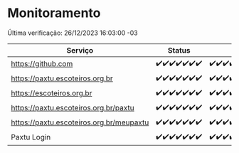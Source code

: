 # Monitoramento

Última verificação: 26/12/2023 16:03:00 -03

|Serviço|Status|Últimas 24h|
|---|---|---|
|https://github.com|<span title="2023-12-19: OK=24">✔️</span><span title="2023-12-20: OK=24">✔️</span><span title="2023-12-21: OK=24">✔️</span><span title="2023-12-22: OK=24">✔️</span><span title="2023-12-23: OK=24">✔️</span><span title="2023-12-24: OK=24">✔️</span><span title="2023-12-25: OK=19">✔️</span>|<span title="25/12/2023 16:05:00 -03 : 200">✔️</span><span title="25/12/2023 17:06:00 -03 : 200">✔️</span><span title="25/12/2023 18:04:00 -03 : 200">✔️</span><span title="25/12/2023 19:04:00 -03 : 200">✔️</span><span title="25/12/2023 20:05:00 -03 : 200">✔️</span><span title="25/12/2023 21:30:00 -03 : 200">✔️</span><span title="25/12/2023 22:41:00 -03 : 200">✔️</span><span title="25/12/2023 23:17:00 -03 : 200">✔️</span><span title="26/12/2023 00:07:00 -03 : 200">✔️</span><span title="26/12/2023 01:08:00 -03 : 200">✔️</span><span title="26/12/2023 02:06:00 -03 : 200">✔️</span><span title="26/12/2023 03:08:00 -03 : 200">✔️</span><span title="26/12/2023 04:05:00 -03 : 200">✔️</span><span title="26/12/2023 05:08:00 -03 : 200">✔️</span><span title="26/12/2023 06:06:00 -03 : 200">✔️</span><span title="26/12/2023 07:06:00 -03 : 200">✔️</span><span title="26/12/2023 08:03:00 -03 : 200">✔️</span><span title="26/12/2023 09:10:00 -03 : 200">✔️</span><span title="26/12/2023 10:07:00 -03 : 200">✔️</span><span title="26/12/2023 11:04:00 -03 : 200">✔️</span><span title="26/12/2023 12:06:00 -03 : 200">✔️</span><span title="26/12/2023 13:07:00 -03 : 200">✔️</span><span title="26/12/2023 14:04:00 -03 : 200">✔️</span><span title="26/12/2023 15:07:00 -03 : 200">✔️</span><span title="26/12/2023 16:03:00 -03 : 200">✔️</span>|
|https://paxtu.escoteiros.org.br|<span title="2023-12-19: OK=24">✔️</span><span title="2023-12-20: OK=24">✔️</span><span title="2023-12-21: OK=24">✔️</span><span title="2023-12-22: OK=24">✔️</span><span title="2023-12-23: OK=24">✔️</span><span title="2023-12-24: OK=24">✔️</span><span title="2023-12-25: OK=19">✔️</span>|<span title="25/12/2023 16:05:00 -03 : 200">✔️</span><span title="25/12/2023 17:06:00 -03 : 200">✔️</span><span title="25/12/2023 18:04:00 -03 : 200">✔️</span><span title="25/12/2023 19:04:00 -03 : 200">✔️</span><span title="25/12/2023 20:05:00 -03 : 200">✔️</span><span title="25/12/2023 21:30:00 -03 : 200">✔️</span><span title="25/12/2023 22:41:00 -03 : 200">✔️</span><span title="25/12/2023 23:17:00 -03 : 200">✔️</span><span title="26/12/2023 00:07:00 -03 : 200">✔️</span><span title="26/12/2023 01:08:00 -03 : 200">✔️</span><span title="26/12/2023 02:06:00 -03 : 200">✔️</span><span title="26/12/2023 03:08:00 -03 : 200">✔️</span><span title="26/12/2023 04:05:00 -03 : 200">✔️</span><span title="26/12/2023 05:08:00 -03 : 200">✔️</span><span title="26/12/2023 06:06:00 -03 : 200">✔️</span><span title="26/12/2023 07:06:00 -03 : 200">✔️</span><span title="26/12/2023 08:03:00 -03 : 200">✔️</span><span title="26/12/2023 09:10:00 -03 : 200">✔️</span><span title="26/12/2023 10:07:00 -03 : 200">✔️</span><span title="26/12/2023 11:04:00 -03 : 200">✔️</span><span title="26/12/2023 12:06:00 -03 : 200">✔️</span><span title="26/12/2023 13:07:00 -03 : 200">✔️</span><span title="26/12/2023 14:04:00 -03 : 200">✔️</span><span title="26/12/2023 15:07:00 -03 : 200">✔️</span><span title="26/12/2023 16:03:00 -03 : 200">✔️</span>|
|https://escoteiros.org.br|<span title="2023-12-19: OK=24">✔️</span><span title="2023-12-20: OK=24">✔️</span><span title="2023-12-21: OK=24">✔️</span><span title="2023-12-22: OK=24">✔️</span><span title="2023-12-23: OK=24">✔️</span><span title="2023-12-24: OK=24">✔️</span><span title="2023-12-25: OK=19">✔️</span>|<span title="25/12/2023 16:05:00 -03 : 200">✔️</span><span title="25/12/2023 17:06:00 -03 : 200">✔️</span><span title="25/12/2023 18:04:00 -03 : 200">✔️</span><span title="25/12/2023 19:04:00 -03 : 200">✔️</span><span title="25/12/2023 20:05:00 -03 : 200">✔️</span><span title="25/12/2023 21:30:00 -03 : 200">✔️</span><span title="25/12/2023 22:41:00 -03 : 200">✔️</span><span title="25/12/2023 23:17:00 -03 : 200">✔️</span><span title="26/12/2023 00:07:00 -03 : 200">✔️</span><span title="26/12/2023 01:08:00 -03 : 200">✔️</span><span title="26/12/2023 02:06:00 -03 : 200">✔️</span><span title="26/12/2023 03:08:00 -03 : 200">✔️</span><span title="26/12/2023 04:05:00 -03 : 200">✔️</span><span title="26/12/2023 05:08:00 -03 : 200">✔️</span><span title="26/12/2023 06:06:00 -03 : 200">✔️</span><span title="26/12/2023 07:06:00 -03 : 200">✔️</span><span title="26/12/2023 08:03:00 -03 : 200">✔️</span><span title="26/12/2023 09:10:00 -03 : 200">✔️</span><span title="26/12/2023 10:07:00 -03 : 200">✔️</span><span title="26/12/2023 11:04:00 -03 : 200">✔️</span><span title="26/12/2023 12:06:00 -03 : 200">✔️</span><span title="26/12/2023 13:07:00 -03 : 200">✔️</span><span title="26/12/2023 14:04:00 -03 : 200">✔️</span><span title="26/12/2023 15:07:00 -03 : 200">✔️</span><span title="26/12/2023 16:03:00 -03 : 200">✔️</span>|
|https://paxtu.escoteiros.org.br/paxtu|<span title="2023-12-19: OK=24">✔️</span><span title="2023-12-20: OK=24">✔️</span><span title="2023-12-21: OK=24">✔️</span><span title="2023-12-22: OK=24">✔️</span><span title="2023-12-23: OK=24">✔️</span><span title="2023-12-24: OK=24">✔️</span><span title="2023-12-25: OK=19">✔️</span>|<span title="25/12/2023 16:05:00 -03 : 200">✔️</span><span title="25/12/2023 17:06:00 -03 : 200">✔️</span><span title="25/12/2023 18:04:00 -03 : 200">✔️</span><span title="25/12/2023 19:04:00 -03 : 200">✔️</span><span title="25/12/2023 20:05:00 -03 : 200">✔️</span><span title="25/12/2023 21:30:00 -03 : 200">✔️</span><span title="25/12/2023 22:42:00 -03 : 200">✔️</span><span title="25/12/2023 23:17:00 -03 : 200">✔️</span><span title="26/12/2023 00:07:00 -03 : 200">✔️</span><span title="26/12/2023 01:08:00 -03 : 200">✔️</span><span title="26/12/2023 02:06:00 -03 : 200">✔️</span><span title="26/12/2023 03:08:00 -03 : 200">✔️</span><span title="26/12/2023 04:05:00 -03 : 200">✔️</span><span title="26/12/2023 05:08:00 -03 : 200">✔️</span><span title="26/12/2023 06:06:00 -03 : 200">✔️</span><span title="26/12/2023 07:06:00 -03 : 200">✔️</span><span title="26/12/2023 08:03:00 -03 : 200">✔️</span><span title="26/12/2023 09:10:00 -03 : 200">✔️</span><span title="26/12/2023 10:07:00 -03 : 200">✔️</span><span title="26/12/2023 11:04:00 -03 : 200">✔️</span><span title="26/12/2023 12:06:00 -03 : 200">✔️</span><span title="26/12/2023 13:07:00 -03 : 200">✔️</span><span title="26/12/2023 14:04:00 -03 : 200">✔️</span><span title="26/12/2023 15:07:00 -03 : 200">✔️</span><span title="26/12/2023 16:03:00 -03 : 200">✔️</span>|
|https://paxtu.escoteiros.org.br/meupaxtu|<span title="2023-12-19: OK=24">✔️</span><span title="2023-12-20: OK=24">✔️</span><span title="2023-12-21: OK=24">✔️</span><span title="2023-12-22: OK=24">✔️</span><span title="2023-12-23: OK=24">✔️</span><span title="2023-12-24: OK=24">✔️</span><span title="2023-12-25: OK=19">✔️</span>|<span title="25/12/2023 16:05:00 -03 : 200">✔️</span><span title="25/12/2023 17:06:00 -03 : 200">✔️</span><span title="25/12/2023 18:04:00 -03 : 200">✔️</span><span title="25/12/2023 19:04:00 -03 : 200">✔️</span><span title="25/12/2023 20:05:00 -03 : 200">✔️</span><span title="25/12/2023 21:30:00 -03 : 200">✔️</span><span title="25/12/2023 22:42:00 -03 : 200">✔️</span><span title="25/12/2023 23:17:00 -03 : 200">✔️</span><span title="26/12/2023 00:07:00 -03 : 200">✔️</span><span title="26/12/2023 01:08:00 -03 : 200">✔️</span><span title="26/12/2023 02:06:00 -03 : 200">✔️</span><span title="26/12/2023 03:08:00 -03 : 200">✔️</span><span title="26/12/2023 04:05:00 -03 : 200">✔️</span><span title="26/12/2023 05:08:00 -03 : 200">✔️</span><span title="26/12/2023 06:06:00 -03 : 200">✔️</span><span title="26/12/2023 07:06:00 -03 : 200">✔️</span><span title="26/12/2023 08:03:00 -03 : 200">✔️</span><span title="26/12/2023 09:10:00 -03 : 200">✔️</span><span title="26/12/2023 10:07:00 -03 : 200">✔️</span><span title="26/12/2023 11:04:00 -03 : 200">✔️</span><span title="26/12/2023 12:06:00 -03 : 200">✔️</span><span title="26/12/2023 13:07:00 -03 : 200">✔️</span><span title="26/12/2023 14:04:00 -03 : 200">✔️</span><span title="26/12/2023 15:07:00 -03 : 200">✔️</span><span title="26/12/2023 16:03:00 -03 : 200">✔️</span>|
|Paxtu Login|<span title="2023-12-19: OK=24">✔️</span><span title="2023-12-20: OK=24">✔️</span><span title="2023-12-21: OK=24">✔️</span><span title="2023-12-22: OK=24">✔️</span><span title="2023-12-23: OK=24">✔️</span><span title="2023-12-24: OK=24">✔️</span><span title="2023-12-25: OK=19">✔️</span>|<span title="25/12/2023 16:05:00 -03 : 200">✔️</span><span title="25/12/2023 17:06:00 -03 : 200">✔️</span><span title="25/12/2023 18:04:00 -03 : 200">✔️</span><span title="25/12/2023 19:04:00 -03 : 200">✔️</span><span title="25/12/2023 20:05:00 -03 : 200">✔️</span><span title="25/12/2023 21:30:00 -03 : 200">✔️</span><span title="25/12/2023 22:42:00 -03 : 200">✔️</span><span title="25/12/2023 23:17:00 -03 : 200">✔️</span><span title="26/12/2023 00:07:00 -03 : 200">✔️</span><span title="26/12/2023 01:08:00 -03 : 200">✔️</span><span title="26/12/2023 02:06:00 -03 : 200">✔️</span><span title="26/12/2023 03:08:00 -03 : 200">✔️</span><span title="26/12/2023 04:05:00 -03 : 200">✔️</span><span title="26/12/2023 05:08:00 -03 : 200">✔️</span><span title="26/12/2023 06:06:00 -03 : 200">✔️</span><span title="26/12/2023 07:06:00 -03 : 200">✔️</span><span title="26/12/2023 08:03:00 -03 : 200">✔️</span><span title="26/12/2023 09:10:00 -03 : 200">✔️</span><span title="26/12/2023 10:07:00 -03 : 200">✔️</span><span title="26/12/2023 11:04:00 -03 : 200">✔️</span><span title="26/12/2023 12:06:00 -03 : 200">✔️</span><span title="26/12/2023 13:07:00 -03 : 200">✔️</span><span title="26/12/2023 14:04:00 -03 : 200">✔️</span><span title="26/12/2023 15:07:00 -03 : 200">✔️</span><span title="26/12/2023 16:03:00 -03 : 200">✔️</span>|
